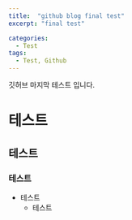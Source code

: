 ```yaml
---
title:  "github blog final test"
excerpt: "final test"

categories:
  - Test
tags:
  - Test, Github
---
```


깃허브 마지막 테스트 입니다.
# 테스트
## 테스트
### 테스트

- 테스트
  - 테스트